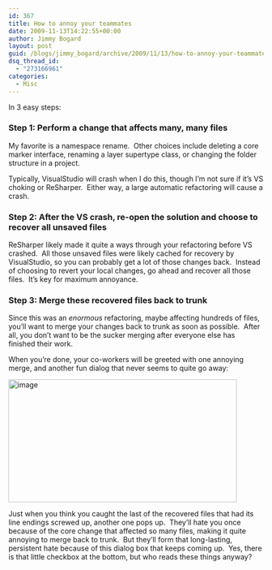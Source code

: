 ```yaml
---
id: 367
title: How to annoy your teammates
date: 2009-11-13T14:22:55+00:00
author: Jimmy Bogard
layout: post
guid: /blogs/jimmy_bogard/archive/2009/11/13/how-to-annoy-your-teammates.aspx
dsq_thread_id:
  - "273166961"
categories:
  - Misc
---
```

In 3 easy steps:

### Step 1: Perform a change that affects many, many files

My favorite is a namespace rename.&#160; Other choices include deleting a core marker interface, renaming a layer supertype class, or changing the folder structure in a project.

Typically, VisualStudio will crash when I do this, though I’m not sure if it’s VS choking or ReSharper.&#160; Either way, a large automatic refactoring will cause a crash.

### Step 2: After the VS crash, re-open the solution and choose to recover all unsaved files

ReSharper likely made it quite a ways through your refactoring before VS crashed.&#160; All those unsaved files were likely cached for recovery by VisualStudio, so you can probably get a lot of those changes back.&#160; Instead of choosing to revert your local changes, go ahead and recover all those files.&#160; It’s key for maximum annoyance.

### Step 3: Merge these recovered files back to trunk

Since this was an _enormous_ refactoring, maybe affecting hundreds of files, you’ll want to merge your changes back to trunk as soon as possible.&#160; After all, you don’t want to be the sucker merging after everyone else has finished their work.

When you’re done, your co-workers will be greeted with one annoying merge, and another fun dialog that never seems to quite go away:

[<img style="border-bottom: 0px;border-left: 0px;border-top: 0px;border-right: 0px" border="0" alt="image" src="http://lostechies.com/jimmybogard/files/2011/03/image_thumb_3AC50861.png" width="451" height="242" />](http://lostechies.com/jimmybogard/files/2011/03/image_74481858.png) 

Just when you think you caught the last of the recovered files that had its line endings screwed up, another one pops up.&#160; They’ll hate you once because of the core change that affected so many files, making it quite annoying to merge back to trunk.&#160; But they’ll form that long-lasting, persistent hate because of this dialog box that keeps coming up.&#160; Yes, there is that little checkbox at the bottom, but who reads these things anyway?